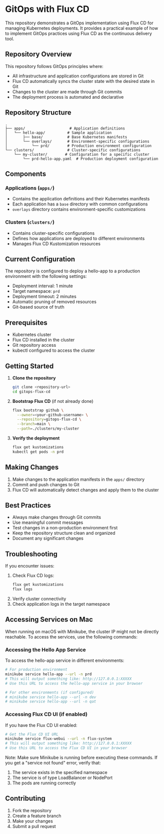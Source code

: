 # GitOps with Flux CD

This repository demonstrates a GitOps implementation using Flux CD for managing Kubernetes deployments. It provides a practical example of how to implement GitOps practices using Flux CD as the continuous delivery tool.

## Repository Overview

This repository follows GitOps principles where:
- All infrastructure and application configurations are stored in Git
- Flux CD automatically syncs the cluster state with the desired state in Git
- Changes to the cluster are made through Git commits
- The deployment process is automated and declarative

## Repository Structure

```
.
├── apps/                    # Application definitions
│   └── hello-app/          # Sample application
│       ├── base/           # Base Kubernetes manifests
│       └── overlays/       # Environment-specific configurations
│           └── prd/        # Production environment configuration
└── clusters/               # Cluster-specific configurations
    └── my-cluster/        # Configuration for a specific cluster
        └── prd-hello-app.yaml  # Production deployment configuration
```

## Components

### Applications (`apps/`)
- Contains the application definitions and their Kubernetes manifests
- Each application has a `base` directory with common configurations
- `overlays` directory contains environment-specific customizations

### Clusters (`clusters/`)
- Contains cluster-specific configurations
- Defines how applications are deployed to different environments
- Manages Flux CD Kustomization resources

## Current Configuration

The repository is configured to deploy a hello-app to a production environment with the following settings:
- Deployment interval: 1 minute
- Target namespace: `prd`
- Deployment timeout: 2 minutes
- Automatic pruning of removed resources
- Git-based source of truth

## Prerequisites

- Kubernetes cluster
- Flux CD installed in the cluster
- Git repository access
- kubectl configured to access the cluster

## Getting Started

1. **Clone the repository**
   ```bash
   git clone <repository-url>
   cd gitops-flux-cd
   ```

2. **Bootstrap Flux CD** (if not already done)
   ```bash
   flux bootstrap github \
     --owner=<your-github-username> \
     --repository=gitops-flux-cd \
     --branch=main \
     --path=./clusters/my-cluster
   ```

3. **Verify the deployment**
   ```bash
   flux get kustomizations
   kubectl get pods -n prd
   ```

## Making Changes

1. Make changes to the application manifests in the `apps/` directory
2. Commit and push changes to Git
3. Flux CD will automatically detect changes and apply them to the cluster

## Best Practices

- Always make changes through Git commits
- Use meaningful commit messages
- Test changes in a non-production environment first
- Keep the repository structure clean and organized
- Document any significant changes

## Troubleshooting

If you encounter issues:
1. Check Flux CD logs:
   ```bash
   flux get kustomizations
   flux logs
   ```
2. Verify cluster connectivity
3. Check application logs in the target namespace

## Accessing Services on Mac

When running on macOS with Minikube, the cluster IP might not be directly reachable. To access the services, use the following commands:

### Accessing the Hello App Service

To access the hello-app service in different environments:

```bash
# For production environment
minikube service hello-app --url -n prd
# This will output something like: http://127.0.0.1:XXXXX
# Use this URL to access the hello-app service in your browser

# For other environments (if configured)
# minikube service hello-app --url -n dev
# minikube service hello-app --url -n qat
```

### Accessing Flux CD UI (if enabled)

If you have the Flux CD UI enabled:

```bash
# Get the Flux CD UI URL
minikube service flux-webui --url -n flux-system
# This will output something like: http://127.0.0.1:XXXXX
# Use this URL to access the Flux CD UI in your browser
```

Note: Make sure Minikube is running before executing these commands. If you get a "service not found" error, verify that:
1. The service exists in the specified namespace
2. The service is of type LoadBalancer or NodePort
3. The pods are running correctly

## Contributing

1. Fork the repository
2. Create a feature branch
3. Make your changes
4. Submit a pull request